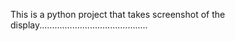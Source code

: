 This is a python project that takes screenshot of the display...........................................
